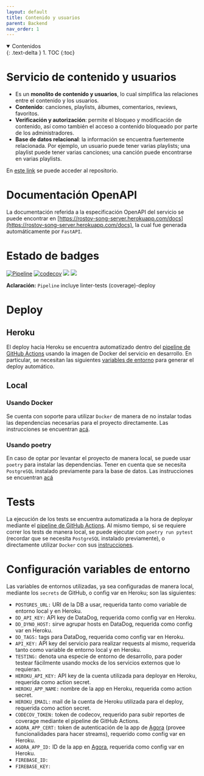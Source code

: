 ```yaml
---
layout: default
title: Contenido y usuarios
parent: Backend
nav_order: 1
---
```


<details open markdown="block">
  <summary>
	Contenidos
  </summary>
  {: .text-delta }
1. TOC
{:toc}
</details>


# Servicio de contenido y usuarios

- Es un **monolito de contenido y usuarios**, lo cual simplifica las relaciones entre el contenido y los usuarios.
- **Contenido**: canciones, playlists, álbumes, comentarios, reviews, favoritos.
- **Verificación y autorización**: permite el bloqueo y modificación de contenido, así como también el acceso
a contenido bloqueado por parte de los administradores.
- **Base de datos relacional**: la información se encuentra fuertemente relacionada.
Por ejemplo, un usuario puede tener varias playlists; una playlist puede tener varias canciones; una canción puede
encontrarse en varias playlists.

En [este link](https://github.com/taller2-grupo5-rostov-1c2022/songs-server) se puede acceder al repositorio.

# Documentación OpenAPI

La documentación referida a la especificación OpenAPI del servicio se puede encontrar en [https://rostov-song-server.herokuapp.com/docs](https://rostov-song-server.herokuapp.com/docs), la
cual fue generada automáticamente por `FastAPI`.

# Estado de badges

[![Pipeline](https://github.com/taller2-grupo5-rostov-1c2022/songs-server/actions/workflows/pipeline.yml/badge.svg?branch=master)](https://github.com/taller2-grupo5-rostov-1c2022/songs-server/actions/workflows/pipeline.yml)
[![codecov](https://codecov.io/gh/taller2-grupo5-rostov-1c2022/songs-server/branch/master/graph/badge.svg?token=LJIu1T1HQr)](https://codecov.io/gh/taller2-grupo5-rostov-1c2022/songs-server)
[![](https://img.shields.io/badge/python-3.9-blue.svg)](https://www.python.org/downloads/)
[![](https://img.shields.io/badge/docs-fastapi-blue.svg)](https://fastapi.tiangolo.com/)

**Aclaración:** `Pipeline` incluye linter-tests (coverage)-deploy

# Deploy

## Heroku

El deploy hacia Heroku se encuentra automatizado dentro del [pipeline de GitHub Actions](https://github.com/taller2-grupo5-rostov-1c2022/songs-server/blob/master/.github/workflows/pipeline.yml)
usando la imagen de Docker del servicio en desarrollo. En particular, se necesitan las siguientes
[variables de entorno](https://github.com/taller2-grupo5-rostov-1c2022/songs-server#heroku) para generar el deploy automático.

## Local

### Usando Docker

Se cuenta con soporte para utilizar `Docker` de manera de no instalar todas las dependencias necesarias para el proyecto directamente.
Las instrucciones se encuentran [acá](https://github.com/taller2-grupo5-rostov-1c2022/songs-server#docker).

### Usando poetry

En caso de optar por levantar el proyecto de manera local, se puede usar `poetry` para instalar las dependencias. Tener en
cuenta que se necesita `PostgreSQL` instalado previamente para la base de datos. Las instrucciones se encuentran [acá](https://github.com/taller2-grupo5-rostov-1c2022/songs-server#installing-the-project)

# Tests

La ejecución de los tests se encuentra automatizada a la hora de deployar mediante el [pipeline de GitHub Actions](https://github.com/taller2-grupo5-rostov-1c2022/songs-server/blob/master/.github/workflows/pipeline.yml).
Al mismo tiempo, si se requiere correr los tests de manera local, se puede ejecutar con `poetry run pytest` (recordar
que se necesita `PostgreSQL` instalado previamente), o directamente utilizar `Docker` con sus [instrucciones](https://github.com/taller2-grupo5-rostov-1c2022/songs-server#running-tests-within-container).

# Configuración variables de entorno

Las variables de entornos utilizadas, ya sea configuradas de manera local, mediante los `secrets` de GitHub, o config var en Heroku;
son las siguientes:

- `POSTGRES_URL:` URI de la DB a usar, requerida tanto como variable de entorno local y en Heroku.
- `DD_API_KEY:` API key de DataDog, requerida como config var en Heroku.
- `DD_DYNO_HOST:` sirve agrupar hosts en DataDog, requerida como config var en Heroku.
- `DD_TAGS:` tags para DataDog, requerida como config var en Heroku.
- `API_KEY:` API key del servicio para realizar requests al mismo, requerida tanto como variable de entorno local y en Heroku.
- `TESTING:` denota una especie de entorno de desarrollo, para poder testear fácilmente usando mocks de los servicios externos que lo requieran.
- `HEROKU_API_KEY:` API key de la cuenta utilizada para deployar en Heroku, requerida como action secret.
- `HEROKU_APP_NAME:` nombre de la app en Heroku, requerida como action secret.
- `HEROKU_EMAIL:` mail de la cuenta de Heroku utilizada para el deploy, requerida como action secret.
- `CODECOV_TOKEN:` token de codecov, requerido para subir reportes de coverage mediante el pipeline de GitHub Actions.
- `AGORA_APP_CERT:` token de autenticación de la app de [Agora](https://www.agora.io/en/) (provee funcionalidades para hacer streams), requerido como config var en Heroku.
- `AGORA_APP_ID:` ID de la app en [Agora](https://www.agora.io/en/), requerida como config var en Heroku.
- `FIREBASE_ID:`
- `FIREBASE_KEY:`